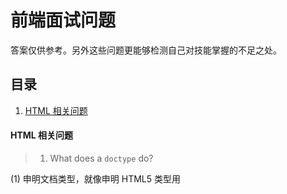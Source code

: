 # 前端面试问题
答案仅供参考。另外这些问题更能够检测自己对技能掌握的不足之处。


## 目录
1. [HTML 相关问题](#html-quesition)

#### <a name='html-quesition'>HTML 相关问题</a>
> 1. What does a `doctype` do?

   (1) 申明文档类型，就像申明 HTML5 类型用 <!DOCTYPE html>
